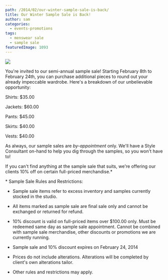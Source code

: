 ```yaml
---
path: /2014/02/our-winter-sample-sale-is-back/
title: Our Winter Sample Sale is Back!
author: sam
categories: 
  - events-promotions
tags: 
  - menswear sale
  - sample sale
featuredImage: 1093
---
```

[![](http://4.bp.blogspot.com/-rhk0_ilspxo/UuFm_fdW2DI/AAAAAAAAA-s/-elrOJ5r2kw/s1600/samplesale_main_feb2014-2.jpg)](http://4.bp.blogspot.com/-rhk0_ilspxo/UuFm_fdW2DI/AAAAAAAAA-s/-elrOJ5r2kw/s1600/samplesale_main_feb2014-2.jpg)

You're invited to our semi\-annual sample sale! Starting February 8th to February 24th, you can purchase additional pieces to round out your already impeccable wardrobe. Here's a breakdown of our unbelievable opportunity: 

Shirts: $35.00

Jackets: $60.00

Pants: $45.00

Skirts: $40.00

Vests: $40.00

As always, our sample sales are _by-appointment_ only. We'll have a Style Consultant on-hand to help you dig through the samples, so you won't have to!

If you can't find anything at the sample sale that suits, we're offering our clients 10% off on certain full-priced merchandise.\*

\* Sample Sale Rules and Restrictions:

*   Sample sale items refer to excess inventory and samples currently stocked in the studio.

*   All items marked as sample sale are final sale only and cannot be exchanged or returned for refund.  

*   10% discount is valid on full-priced items over $100.00 only. Must be redeemed same day as sample sale appointment. Cannot be combined with sample sale merchandise, other discounts or promotions we are currently running.

*   Sample sale and 10% discount expires on February 24, 2014

*   Prices do not include alterations. Alterations will be completed by client's own alterations tailor. 
*   Other rules and restrictions may apply.